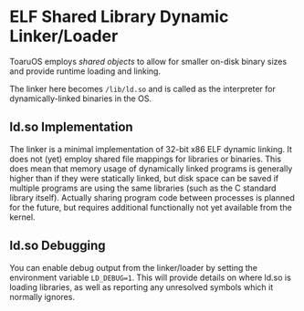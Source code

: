 # ELF Shared Library Dynamic Linker/Loader

ToaruOS employs *shared objects* to allow for smaller on-disk binary sizes and provide runtime loading and linking.

The linker here becomes `/lib/ld.so` and is called as the interpreter for dynamically-linked binaries in the OS.

## ld.so Implementation

The linker is a minimal implementation of 32-bit x86 ELF dynamic linking. It does not (yet) employ shared file mappings 
for libraries or binaries. This does mean that memory usage of dynamically linked programs is generally higher than if 
they were statically linked, but disk space can be saved if multiple programs are using the same libraries (such as the 
C standard library itself). Actually sharing program code between processes is planned for the future, but requires 
additional functionally not yet available from the kernel.

## ld.so Debugging

You can enable debug output from the linker/loader by setting the environment variable `LD_DEBUG=1`. This will provide 
details on where ld.so is loading libraries, as well as reporting any unresolved symbols which it normally ignores.


